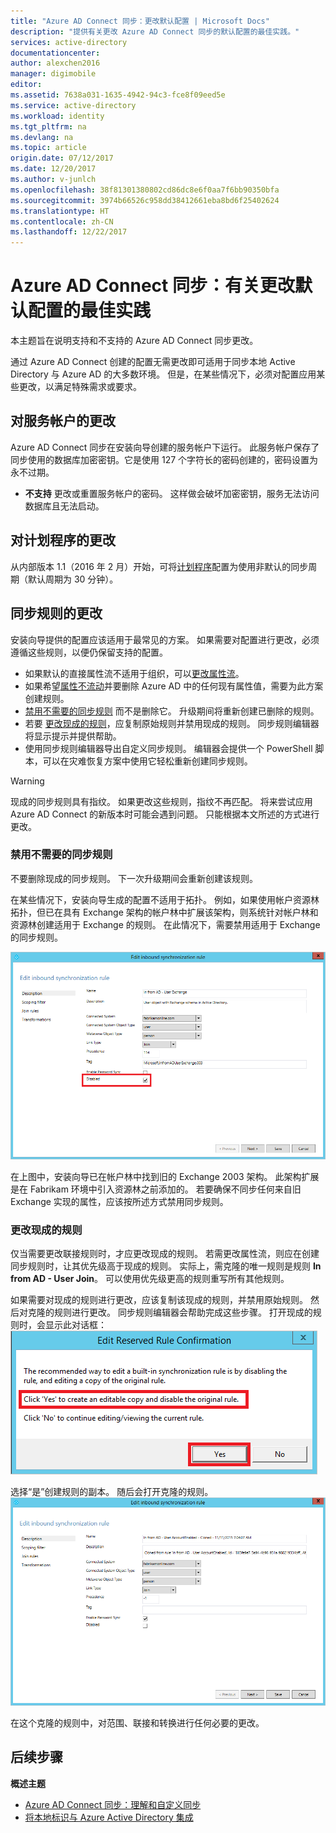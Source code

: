 ```yaml
---
title: "Azure AD Connect 同步：更改默认配置 | Microsoft Docs"
description: "提供有关更改 Azure AD Connect 同步的默认配置的最佳实践。"
services: active-directory
documentationcenter: 
author: alexchen2016
manager: digimobile
editor: 
ms.assetid: 7638a031-1635-4942-94c3-fce8f09eed5e
ms.service: active-directory
ms.workload: identity
ms.tgt_pltfrm: na
ms.devlang: na
ms.topic: article
origin.date: 07/12/2017
ms.date: 12/20/2017
ms.author: v-junlch
ms.openlocfilehash: 38f81301380802cd86dc8e6f0aa7f6bb90350bfa
ms.sourcegitcommit: 3974b66526c958dd38412661eba8bd6f25402624
ms.translationtype: HT
ms.contentlocale: zh-CN
ms.lasthandoff: 12/22/2017
---
```

# <a name="azure-ad-connect-sync-best-practices-for-changing-the-default-configuration"></a>Azure AD Connect 同步：有关更改默认配置的最佳实践
本主题旨在说明支持和不支持的 Azure AD Connect 同步更改。

通过 Azure AD Connect 创建的配置无需更改即可适用于同步本地 Active Directory 与 Azure AD 的大多数环境。 但是，在某些情况下，必须对配置应用某些更改，以满足特殊需求或要求。

## <a name="changes-to-the-service-account"></a>对服务帐户的更改
Azure AD Connect 同步在安装向导创建的服务帐户下运行。 此服务帐户保存了同步使用的数据库加密密钥。它是使用 127 个字符长的密码创建的，密码设置为永不过期。

- **不支持** 更改或重置服务帐户的密码。 这样做会破坏加密密钥，服务无法访问数据库且无法启动。

## <a name="changes-to-the-scheduler"></a>对计划程序的更改
从内部版本 1.1（2016 年 2 月）开始，可将[计划程序](active-directory-aadconnectsync-feature-scheduler.md)配置为使用非默认的同步周期（默认周期为 30 分钟）。

## 同步规则的更改<a name="changes-to-synchronization-rules"></a>
安装向导提供的配置应该适用于最常见的方案。 如果需要对配置进行更改，必须遵循这些规则，以便仍保留支持的配置。

- 如果默认的直接属性流不适用于组织，可以[更改属性流](active-directory-aadconnectsync-change-the-configuration.md#other-common-attribute-flow-changes)。
- 如果希望[属性不流动](active-directory-aadconnectsync-change-the-configuration.md#do-not-flow-an-attribute)并要删除 Azure AD 中的任何现有属性值，需要为此方案创建规则。
- [禁用不需要的同步规则](#disable-an-unwanted-sync-rule) 而不是删除它。 升级期间将重新创建已删除的规则。
- 若要 [更改现成的规则](#change-an-out-of-box-rule)，应复制原始规则并禁用现成的规则。 同步规则编辑器将显示提示并提供帮助。
- 使用同步规则编辑器导出自定义同步规则。 编辑器会提供一个 PowerShell 脚本，可以在灾难恢复方案中使用它轻松重新创建同步规则。

> [!WARNING]
> 现成的同步规则具有指纹。 如果更改这些规则，指纹不再匹配。 将来尝试应用 Azure AD Connect 的新版本时可能会遇到问题。 只能根据本文所述的方式进行更改。

### 禁用不需要的同步规则 <a name="disable-an-unwanted-sync-rule"></a>
不要删除现成的同步规则。 下一次升级期间会重新创建该规则。

在某些情况下，安装向导生成的配置不适用于拓扑。 例如，如果使用帐户资源林拓扑，但已在具有 Exchange 架构的帐户林中扩展该架构，则系统针对帐户林和资源林创建适用于 Exchange 的规则。 在此情况下，需要禁用适用于 Exchange 的同步规则。

![已禁用同步规则](./media/active-directory-aadconnectsync-best-practices-changing-default-configuration/exchangedisabledrule.png)

在上图中，安装向导已在帐户林中找到旧的 Exchange 2003 架构。 此架构扩展是在 Fabrikam 环境中引入资源林之前添加的。 若要确保不同步任何来自旧 Exchange 实现的属性，应该按所述方式禁用同步规则。

### 更改现成的规则 <a name="change-an-out-of-box-rule"></a>
仅当需要更改联接规则时，才应更改现成的规则。 若需更改属性流，则应在创建同步规则时，让其优先级高于现成的规则。 实际上，需克隆的唯一规则是规则 **In from AD - User Join**。 可以使用优先级更高的规则重写所有其他规则。

如果需要对现成的规则进行更改，应该复制该现成的规则，并禁用原始规则。 然后对克隆的规则进行更改。 同步规则编辑器会帮助完成这些步骤。 打开现成的规则时，会显示此对话框：  
![对现成规则的警告](./media/active-directory-aadconnectsync-best-practices-changing-default-configuration/warningoutofboxrule.png)

选择“是”创建规则的副本。 随后会打开克隆的规则。  
![克隆的规则](./media/active-directory-aadconnectsync-best-practices-changing-default-configuration/clonedrule.png)

在这个克隆的规则中，对范围、联接和转换进行任何必要的更改。

## <a name="next-steps"></a>后续步骤
**概述主题**

- [Azure AD Connect 同步：理解和自定义同步](active-directory-aadconnectsync-whatis.md)
- [将本地标识与 Azure Active Directory 集成](active-directory-aadconnect.md)

<!-- Update_Description: links update -->